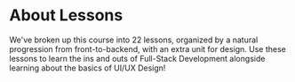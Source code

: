 # About Lessons
We've broken up this course into 22 lessons, organized by a natural progression from front-to-backend, with an extra unit for design. Use these lessons to learn the ins and outs of Full-Stack Development alongside learning about the basics of UI/UX Design!

